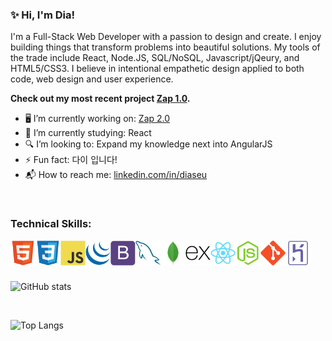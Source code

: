 ### ✨ Hi, I'm Dia!

I'm a Full-Stack Web Developer with a passion to design and create.  I enjoy building things that transform problems into beautiful solutions. My tools of the trade include React, Node.JS, SQL/NoSQL, Javascript/jQeury, and HTML5/CSS3. I believe in intentional empathetic design applied to both code, web design and user experience.

<b>Check out my most recent project <a href="https://github.com/diaseu/project3">Zap 1.0</a>.</b>

- 🖥️ I’m currently working on: <a href="https://github.com/diaseu/project3">Zap 2.0</a>
- 🌱 I’m currently studying: React
- 🔍 I’m looking to: Expand my knowledge next into AngularJS
- ⚡ Fun fact: 다이 입니다! 
- 📬 How to reach me: <a href="https://www.linkedin.com/in/diaseu">linkedin.com/in/diaseu</a>

<br>

### Technical Skills:
<img align="left" alt="HTML5" width="40px" src="https://github.com/devicons/devicon/blob/master/icons/html5/html5-original.svg">
<img align="left" alt="CSS3" width="40px" src="https://github.com/devicons/devicon/blob/master/icons/css3/css3-original.svg">
<img align="left" alt="JavaScript" width="40px" src="https://github.com/devicons/devicon/blob/master/icons/javascript/javascript-original.svg">
<img align="left" alt="JQuery" width="40px" src="https://github.com/devicons/devicon/blob/master/icons/jquery/jquery-original.svg">
<img align="left" alt="Bootstrap" width="40px" src="https://github.com/devicons/devicon/blob/master/icons/bootstrap/bootstrap-plain.svg">
<img align="left" alt="MySQL" width="40px" src="https://github.com/devicons/devicon/blob/master/icons/mysql/mysql-original.svg">
<img align="left" alt="MongoDB" width="40px" src="https://github.com/devicons/devicon/blob/master/icons/mongodb/mongodb-original.svg">
<img align="left" alt="Express" width="40px" src="https://github.com/devicons/devicon/blob/master/icons/express/express-original.svg">
<img align="left" alt="React" width="40px" src="https://github.com/devicons/devicon/blob/master/icons/react/react-original.svg">
<img align="left" alt="Node" width="40px" src="https://github.com/devicons/devicon/blob/master/icons/nodejs/nodejs-original.svg">
<img align="left" alt="Git" width="40px" src="https://github.com/devicons/devicon/blob/master/icons/git/git-original.svg">
<img align="left" alt="Heroku" width="40px" src="https://github.com/devicons/devicon/blob/master/icons/heroku/heroku-original.svg">

<br><br><br>

![GitHub stats](https://github-readme-stats.vercel.app/api?username=diaseu)

<br>

![Top Langs](https://github-readme-stats.vercel.app/api/top-langs/?username=diaseu&layout=compact)

